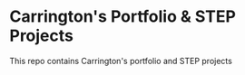 # Carrington's Portfolio & STEP Projects

This repo contains Carrington's portfolio and STEP projects